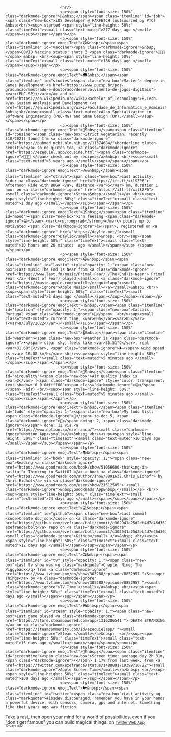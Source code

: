 
							<hr/>
							<p><span style="font-size: 150%" class="darkmode-ignore">💼&nbsp;</span><span class="itemline" id="job"><span class="new-box">iOS Developer @ FARFETCH (outsourced by PTC) &nbsp;<br/><sup> started <span style="line-height: 50%;" class="timeText"><small class="text-muted">277 days ago </small></span></sup></span></span></p>
							<p><span style="font-size: 150%" class="darkmode-ignore emojiText">😷&nbsp;</span><span class="itemline" id="vaccine"><span class="darkmode-ignore">&nbsp;</span>COVID Vaccine status: shots 3 <span class="darkmode-ignore">💉💉💉</span> &nbsp; <br/><sup><span style="line-height: 50%;" class="timeText"><small class="text-muted">186 days ago </small></span></sup></span></p>
							<p><span style="font-size: 150%" class="darkmode-ignore emojiText">🎓&nbsp;</span><span class="itemline" id="studies"><span class="new-box">Master's degree in Games Development <a href="https://www.pucsp.br/pos-graduacao/mestrado-e-doutorado/desenvolvimento-de-jogos-digitais"><var>(PUC-SP)</var></a> and <a href="https://en.wikipedia.org/wiki/Bachelor_of_Technology">B.Tech.</a> System Analysis and Development (<a href="https://en.wikipedia.org/wiki/Faculdade_de_Informática_e_Administração_Paulista">FIAP</a>) &nbsp;<br/><sup><small class="text-muted">Also Specialization in Software Engineering (PUC-MG) and Game Design (UP).</small></sup></span></span></p>
							<p><span style="font-size: 150%" class="darkmode-ignore emojiText">🌱&nbsp;</span><span class="itemline" id="cousine"><span class="new-box">Strict vegetarian, recently (10/2021) found I'm <a class="darkmode-ignore" href="https://pubmed.ncbi.nlm.nih.gov/11374684/">borderline gluten-sensitive</a> so no gluten too, <a class="darkmode-ignore" href="https://ezequiel.app/cousine.html"><span class="darkmode-ignore">👨🏻‍🍳 </span> check out my recipes</a>&nbsp; <br/><sup><small class="text-muted">5 years ago </small></sup></span></span></p>
							<p><span style="font-size: 150%" class="darkmode-ignore emojiText">🚲&nbsp;</span><span class="itemline" id="strava"><span class="new-box">Last activity: Ride: <a class="darkmode-ignore" href="https://ift.tt/xilSZP6"> Afternoon Ride with BUGA </a>, distance <var>5</var> km, duration 1 hour on <a class="darkmode-ignore" href="https://ift.tt/xilSZP6"> <small class="darkmode-ignore">Strava&nbsp;</small></a> <br/><sup><span style="line-height: 50%;" class="timeText"><small class="text-muted">1 day ago </small></span></sup></span></span></p>
							<p><span style="font-size: 150%" class="darkmode-ignore emojiText">🧠&nbsp;</span><span class="itemline" id="mood"><span class="new-box">I'm feeling <span class="darkmode-ignore">😁</span> <mark><strong>rad</strong></mark> points up to Motivated <span class="darkmode-ignore">👍</span>, registered on <a class="darkmode-ignore" href="https://daylio.net/"><small class="darkmode-ignore">Daylio</small></a>&nbsp; <br/><sup><span style="line-height: 50%;" class="timeText"><small class="text-muted">10 hours and 26 minutes  ago </small></span></sup> </span></span></p>
							<p><span style="font-size: 150%" class="darkmode-ignore emojiText">🎧&nbsp;</span><span class="itemline" id="lastfm" style="opacity: 1;"><span class="new-box">Last music The End Is Near from <a class="darkmode-ignore" href="https://www.last.fm/music/Primal+Fear/_/The+End+Is+Near"> Primal Fear </a> (Best of Fear) played <small>on <a class="darkmode-ignore" href="https://music.apple.com/profile/ezequielapp"><small class="darkmode-ignore">Apple Music</small></a></small>&nbsp; <br/><sup><span style="line-height: 50%;" class="timeText"><small class="text-muted">2 days ago </small></span></sup></span></span></p>
							<p><span style="font-size: 150%" class="darkmode-ignore emojiText">📍&nbsp;</span><span class="itemline" id="location" style="opacity: 1;"><span class="new-box">Cascais, Portugal <span class="darkmode-ignore">🌙</span>  <br/><sup><small class="text-muted"> current time, <var>00h</var><var>05</var> (<var>8/July/2022</var>)</small></sup></span></span></p>
							<p><span style="font-size: 150%" class="darkmode-ignore emojiText">🌡&nbsp;</span><span class="itemline" id="weather"><span class="new-box">Weather is <span class="darkmode-ignore">☀️</span> clear sky, feels like <var>35.51°C</var>, real <var>31.68°C</var>, <span class="darkmode-ignore">🌬</span> wind speed is <var> 16.88 km/h</var> <br/><sup><span style="line-height: 50%;" class="timeText"><small class="text-muted">5 minutes ago </small></span></sup></span></span></p>
							<p><span style="font-size: 150%" class="darkmode-ignore emojiText">💨&nbsp;</span><span class="itemline" id="airquality"><span class="new-box">Air Quality index is <var>2</var> (<span class="darkmode-ignore" style="color: transparent; text-shadow: 0 0 0#ffff00"><span class="darkmode-ignore">😄</span></span> Fair) <br/><sup><span style="line-height: 50%;" class="timeText"><small class="text-muted">5 minutes ago </small></span></sup></span></span></p>
							<p><span style="font-size: 150%" class="darkmode-ignore emojiText">📝&nbsp;</span><span class="itemline" id="todo" style="opacity: 1;"><span class="new-box">My todo list: <span class="darkmode-ignore">📕</span> to-do: 5, <span class="darkmode-ignore">📒</span> doing: 2, <span class="darkmode-ignore">📗</span> done: 12 via <a href="https://www.notion.so/ezefranca/"><small class="darkmode-ignore">Notion App</small></a>&nbsp; <br/><sup><span style="line-height: 50%;" class="timeText"><small class="text-muted">10 days ago </small></span></sup></span></span></p>
							<p><span style="font-size: 150%" class="darkmode-ignore emojiText">📚&nbsp;</span><span class="itemline" id="book" style="opacity: 1;"><span class="new-box">Reading <a class="darkmode-ignore" href="https://www.goodreads.com/book/show/51056606-thinking-in-swiftui"> Thinking in SwiftUI </a> a book <a class="darkmode-ignore" href="https://www.goodreads.com/author/show/8891632.Chris_Eidhof"> by Chris Eidhof</a> via <a class="darkmode-ignore" href="https://www.goodreads.com/user/show/21512585"> <small class="darkmode-ignore">&nbsp;GoodReads App&nbsp;</small></a> <br/><sup><span style="line-height: 50%;" class="timeText"><small class="text-muted">24 days ago </small></span></sup></span></span></p>
							<p><span style="font-size: 150%" class="darkmode-ignore emojiText">💻&nbsp;</span><span class="itemline" id="github"><span class="new-box">Last commit <code>Create db.json</code> on <a class="darkmode-ignore" href="https://github.com/ezefranca/bolt/commit/c302941a25d2eb4d7e46d367b4916496c8c90b11"> ezefranca/bolt</a> repo on <a class="darkmode-ignore" href="https://github.com/ezefranca/bolt/commit/c302941a25d2eb4d7e46d367b4916496c8c90b11"> <small class="darkmode-ignore">Github</small> </a>&nbsp; <br/><sup><span style="line-height: 50%;" class="timeText"><small class="text-muted">12 days ago </small></span></sup></span></span></p>
							<p><span style="font-size: 150%" class="darkmode-ignore emojiText">📺&nbsp;</span><span class="itemline" id="tv" style="opacity: 1;"><span class="new-box">Last tv show was <q class="markquote">Chapter Nine: The Piggyback</q> from <a class="darkmode-ignore" href="https://www.tvtime.com/en/show/305288/episode/8852957 ">Stranger Things</a> by <a class="darkmode-ignore" href="https://www.tvtime.com/en/show/305288/episode/8852957 "><small class="darkmode-ignore">TV Time </small></a>&nbsp; <br/><sup><span style="line-height: 50%;" class="timeText"><small class="text-muted">7 days ago </small></span></sup></span></span></p>
							<p><span style="font-size: 150%" class="darkmode-ignore emojiText">🎮&nbsp;</span><span class="itemline" id="steam" style="opacity: 1;"><span class="new-box">Last game played <a class="darkmode-ignore" href="https://store.steampowered.com/app/1316286541 "> DEATH STRANDING </a> on <a class="darkmode-ignore" href="https://steamcommunity.com/id/ezequielapp/ "><small class="darkmode-ignore">Steam </small></a>&nbsp;  <br/><sup><span style="line-height: 50%;" class="timeText"><small class="text-muted">15 days ago </small></span></sup></span></span></p>
							<p><span style="font-size: 150%" class="darkmode-ignore emojiText">📱&nbsp;</span><span class="itemline" id="screentime"><span class="new-box">Screen time: average day 2h 31m,  <span class="darkmode-ignore">⬇️</span> 1 17% from last week, from <a href="https://twitter.com/ezefranca/status/1488891719399710722"><small class="darkmode-ignore">Apple Screen Time</small></a>&nbsp; <br/><sup><span style="line-height: 50%;" class="timeText"><small class="text-muted">100 days ago </small></span></sup></span></span></p>
							<p><span style="font-size: 150%" class="darkmode-ignore emojiText">🐦&nbsp;</span><span class="itemline" id="twitter"><span class="new-box">Last activity <q class="markquote">#iosdev discouraged, remember you have in your hands a powerful device, with sensors, camera, gps and internet. Something like that years ago was fiction.

Take a rest, then open your mind for a world of possibilities, even if you "don't get famous" you can build magical things.</q> on <a class="darkmode-ignore" href="https://twitter.com/ezefranca/status/1541879637072044034"> <small class="darkmode-ignore">Twitter Web App</small></a>&nbsp;   <br/><sup><span style="line-height: 50%;" class="timeText"><small class="text-muted">10 days ago </small></span></sup></span></span></p>
							<hr/>
						